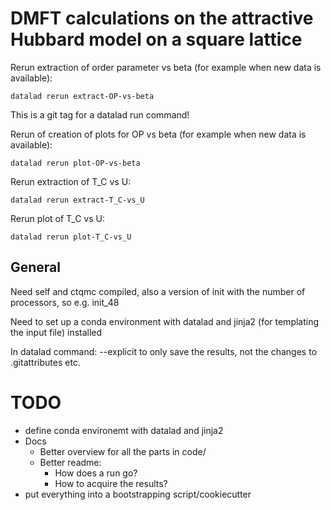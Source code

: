 # DMFT calculations on the attractive Hubbard model on a square lattice

Rerun extraction of order parameter vs beta (for example when new data is available):
```shell
datalad rerun extract-OP-vs-beta
```
This is a git tag for a datalad run command!

Rerun of creation of plots for OP vs beta (for example when new data is available):
```shell
datalad rerun plot-OP-vs-beta
```

Rerun extraction of T_C vs U:
```shell
datalad rerun extract-T_C-vs_U
```

Rerun plot of T_C vs U:
```shell
datalad rerun plot-T_C-vs_U
```

## General

Need self and ctqmc compiled, also a version of init with the number of processors, so e.g. init_48

Need to set up a conda environment with datalad and jinja2 (for templating the input file) installed

In datalad command: --explicit to only save the results, not the changes to .gitattributes etc.


# TODO

- define conda environemt with datalad and jinja2
- Docs
  - Better overview for all the parts in code/
  - Better readme:
    - How does a run go?
    - How to acquire the results?
- put everything into a bootstrapping script/cookiecutter
